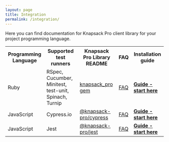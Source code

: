 ```yaml
---
layout: page
title: Integration
permalink: /integration/
---
```


<p>Here you can find documentation for Knapsack Pro client library for your project programming language.</p>

<table class="pure-table extra-margin-top-2x">
  <tr>
    <th>Programming Language</th>
    <th>Supported test runners</th>
    <th>Knapsack Pro Library README</th>
    <th>FAQ</th>
    <th>Installation guide</th>
  </tr>
  <tr>
    <td>Ruby</td>
    <td>RSpec, Cucumber, Minitest, test-unit, Spinach, Turnip</td>
    <td><a href="https://github.com/KnapsackPro/knapsack_pro-ruby">knapsack_pro gem</a></td>
    <td><a href="https://github.com/KnapsackPro/knapsack_pro-ruby#faq">FAQ</a></td>
    <td><a href="/knapsack_pro-ruby/guide/"><b>Guide - start here</b></a></td>
  </tr>
  <tr>
    <td>JavaScript</td>
    <td>Cypress.io</td>
    <td><a href="https://github.com/KnapsackPro/knapsack-pro-cypress">@knapsack-pro/cypress</a></td>
    <td><a href="https://github.com/KnapsackPro/knapsack-pro-cypress#faq">FAQ</a></td>
    <td><a href="https://github.com/KnapsackPro/knapsack-pro-cypress#installation"><b>Guide - start here</b></a></td>
  </tr>
  <tr>
    <td>JavaScript</td>
    <td>Jest</td>
    <td><a href="https://github.com/KnapsackPro/knapsack-pro-jest">@knapsack-pro/jest</a></td>
    <td><a href="https://github.com/KnapsackPro/knapsack-pro-jest#faq">FAQ</a></td>
    <td><a href="https://github.com/KnapsackPro/knapsack-pro-jest#installation"><b>Guide - start here</b></a></td>
  </tr>
</table>
